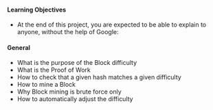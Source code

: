 #### Learning Objectives
- At the end of this project, you are expected to be able to explain to anyone, without the help of Google:

#### General
- What is the purpose of the Block difficulty
- What is the Proof of Work
- How to check that a given hash matches a given difficulty
- How to mine a Block
- Why Block mining is brute force only
- How to automatically adjust the difficulty
